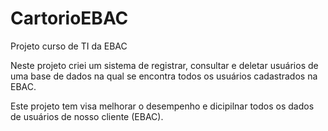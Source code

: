 # CartorioEBAC
Projeto curso de TI da EBAC

Neste projeto criei um sistema de registrar, consultar e deletar usuários de uma base de dados na qual se encontra todos os usuários cadastrados na EBAC.

Este projeto tem visa melhorar o desempenho e dicipilnar todos os dados de usuários de nosso cliente (EBAC). 
